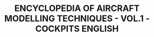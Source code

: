 ---
title: "ENCYCLOPEDIA OF AIRCRAFT MODELLING TECHNIQUES - VOL.1 - COCKPITS ENGLISH"
price: "TBA"
desc: "Opis nije dostupan"
img_path: "/assets/img/A.MIG-6050.jpg"
brand: AMMO
available: true
cat: "books"
subcat: "SOLUTION BOOKS - MULTILINGUAL"
subsubcat: "SS"
---